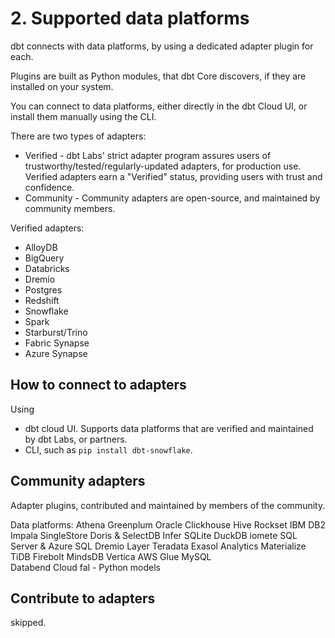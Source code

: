 # 2. Supported data platforms
dbt connects with data platforms, by using a dedicated adapter plugin for each.

Plugins are built as Python modules, that dbt Core discovers, if they are installed on your system.

You can connect to data platforms, either directly in the dbt Cloud UI, or install them manually using the CLI. 

There are two types of adapters:
- Verified - dbt Labs' strict adapter program assures users of trustworthy/tested/regularly-updated adapters, for production use. Verified adapters earn a "Verified" status, providing users with trust and confidence.
- Community - Community adapters are open-source, and maintained by community members.

Verified adapters:
- AlloyDB
- BigQuery
- Databricks
- Dremio
- Postgres
- Redshift
- Snowflake
- Spark
- Starburst/Trino
- Fabric Synapse
- Azure Synapse

## How to connect to adapters
Using 
- dbt cloud UI. Supports data platforms that are verified and maintained by dbt Labs, or partners.
- CLI, such as `pip install dbt-snowflake`. 

## Community adapters
Adapter plugins, contributed and maintained by members of the community.

Data platforms:
Athena	Greenplum	Oracle 
Clickhouse	Hive	Rockset 
IBM DB2	Impala	SingleStore 
Doris & SelectDB	Infer	SQLite 
DuckDB	iomete	SQL Server & Azure SQL 
Dremio	Layer	Teradata 
Exasol Analytics	Materialize	TiDB 
Firebolt	MindsDB	Vertica 
AWS Glue	MySQL	
Databend Cloud	fal - Python models	

## Contribute to adapters
skipped. 
